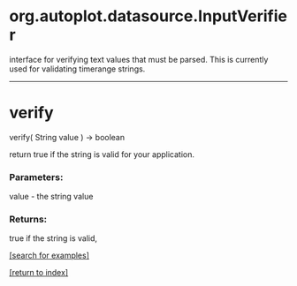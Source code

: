# org.autoplot.datasource.InputVerifier

interface for verifying text values that must be parsed.  This
 is currently used for validating timerange strings.

***
<a name="verify"></a>
# verify
verify( String value ) &rarr; boolean

return true if the string is valid for your
 application.

### Parameters:
value - the string value

### Returns:
true if the string is valid,

<a href="https://github.com/autoplot/dev/search?q=verify&unscoped_q=verify">[search for examples]</a>

<a href="https://github.com/autoplot/documentation/blob/master/javadoc/index-all.md">[return to index]</a>

